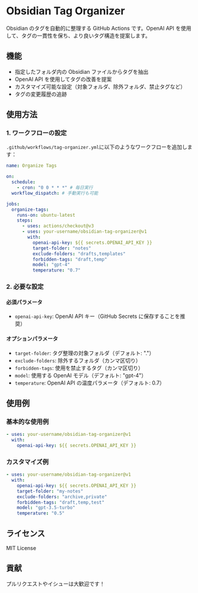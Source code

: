 # Obsidian Tag Organizer

Obsidian のタグを自動的に整理する GitHub Actions です。OpenAI API を使用して、タグの一貫性を保ち、より良いタグ構造を提案します。

## 機能

- 指定したフォルダ内の Obsidian ファイルからタグを抽出
- OpenAI API を使用してタグの改善を提案
- カスタマイズ可能な設定（対象フォルダ、除外フォルダ、禁止タグなど）
- タグの変更履歴の追跡

## 使用方法

### 1. ワークフローの設定

`.github/workflows/tag-organizer.yml`に以下のようなワークフローを追加します：

```yaml
name: Organize Tags

on:
  schedule:
    - cron: "0 0 * * *" # 毎日実行
  workflow_dispatch: # 手動実行も可能

jobs:
  organize-tags:
    runs-on: ubuntu-latest
    steps:
      - uses: actions/checkout@v3
      - uses: your-username/obsidian-tag-organizer@v1
        with:
          openai-api-key: ${{ secrets.OPENAI_API_KEY }}
          target-folder: "notes"
          exclude-folders: "drafts,templates"
          forbidden-tags: "draft,temp"
          model: "gpt-4"
          temperature: "0.7"
```

### 2. 必要な設定

#### 必須パラメータ

- `openai-api-key`: OpenAI API キー（GitHub Secrets に保存することを推奨）

#### オプションパラメータ

- `target-folder`: タグ整理の対象フォルダ（デフォルト: "."）
- `exclude-folders`: 除外するフォルダ（カンマ区切り）
- `forbidden-tags`: 使用を禁止するタグ（カンマ区切り）
- `model`: 使用する OpenAI モデル（デフォルト: "gpt-4"）
- `temperature`: OpenAI API の温度パラメータ（デフォルト: 0.7）

## 使用例

### 基本的な使用例

```yaml
- uses: your-username/obsidian-tag-organizer@v1
  with:
    openai-api-key: ${{ secrets.OPENAI_API_KEY }}
```

### カスタマイズ例

```yaml
- uses: your-username/obsidian-tag-organizer@v1
  with:
    openai-api-key: ${{ secrets.OPENAI_API_KEY }}
    target-folder: "my-notes"
    exclude-folders: "archive,private"
    forbidden-tags: "draft,temp,test"
    model: "gpt-3.5-turbo"
    temperature: "0.5"
```

## ライセンス

MIT License

## 貢献

プルリクエストやイシューは大歓迎です！
